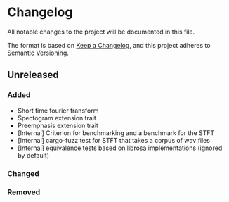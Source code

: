 # Changelog
All notable changes to the project will be documented in this file.

The format is based on [Keep a Changelog](https://keepachangelog.com/en/1.0.0/),
and this project adheres to [Semantic Versioning](https://semver.org/spec/v2.0.0.html).

## Unreleased
### Added
- Short time fourier transform
- Spectogram extension trait
- Preemphasis extension trait
- [Internal] Criterion for benchmarking and a benchmark for the STFT
- [Internal] cargo-fuzz test for STFT that takes a corpus of wav files
- [Internal] equivalence tests based on librosa implementations (ignored by default)

### Changed

### Removed
